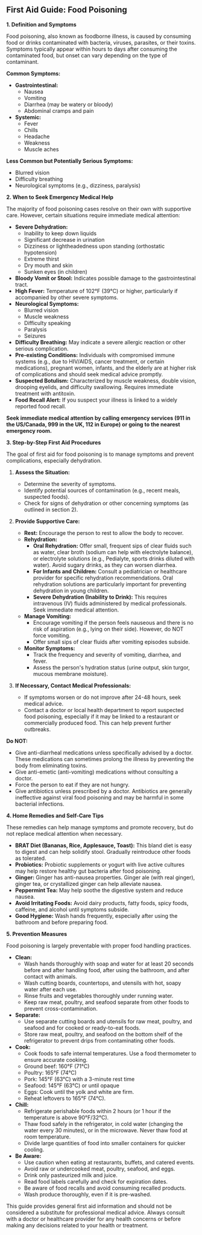 ## First Aid Guide: Food Poisoning

**1. Definition and Symptoms**

Food poisoning, also known as foodborne illness, is caused by consuming food or drinks contaminated with bacteria, viruses, parasites, or their toxins. Symptoms typically appear within hours to days after consuming the contaminated food, but onset can vary depending on the type of contaminant.

**Common Symptoms:**

*   **Gastrointestinal:**
    *   Nausea
    *   Vomiting
    *   Diarrhea (may be watery or bloody)
    *   Abdominal cramps and pain
*   **Systemic:**
    *   Fever
    *   Chills
    *   Headache
    *   Weakness
    *   Muscle aches

**Less Common but Potentially Serious Symptoms:**

*   Blurred vision
*   Difficulty breathing
*   Neurological symptoms (e.g., dizziness, paralysis)

**2. When to Seek Emergency Medical Help**

The majority of food poisoning cases resolve on their own with supportive care. However, certain situations require immediate medical attention:

*   **Severe Dehydration:**
    *   Inability to keep down liquids
    *   Significant decrease in urination
    *   Dizziness or lightheadedness upon standing (orthostatic hypotension)
    *   Extreme thirst
    *   Dry mouth and skin
    *   Sunken eyes (in children)
*   **Bloody Vomit or Stool:** Indicates possible damage to the gastrointestinal tract.
*   **High Fever:** Temperature of 102°F (39°C) or higher, particularly if accompanied by other severe symptoms.
*   **Neurological Symptoms:**
    *   Blurred vision
    *   Muscle weakness
    *   Difficulty speaking
    *   Paralysis
    *   Seizures
*   **Difficulty Breathing:** May indicate a severe allergic reaction or other serious complication.
*   **Pre-existing Conditions:** Individuals with compromised immune systems (e.g., due to HIV/AIDS, cancer treatment, or certain medications), pregnant women, infants, and the elderly are at higher risk of complications and should seek medical advice promptly.
*   **Suspected Botulism:** Characterized by muscle weakness, double vision, drooping eyelids, and difficulty swallowing. Requires immediate treatment with antitoxin.
*   **Food Recall Alert:** If you suspect your illness is linked to a widely reported food recall.

**Seek immediate medical attention by calling emergency services (911 in the US/Canada, 999 in the UK, 112 in Europe) or going to the nearest emergency room.**

**3. Step-by-Step First Aid Procedures**

The goal of first aid for food poisoning is to manage symptoms and prevent complications, especially dehydration.

1.  **Assess the Situation:**
    *   Determine the severity of symptoms.
    *   Identify potential sources of contamination (e.g., recent meals, suspected foods).
    *   Check for signs of dehydration or other concerning symptoms (as outlined in section 2).

2.  **Provide Supportive Care:**
    *   **Rest:** Encourage the person to rest to allow the body to recover.
    *   **Rehydration:**
        *   **Oral Rehydration:**  Offer small, frequent sips of clear fluids such as water, clear broth (sodium can help with electrolyte balance), or electrolyte solutions (e.g., Pedialyte, sports drinks diluted with water). Avoid sugary drinks, as they can worsen diarrhea.
        *   **For Infants and Children:** Consult a pediatrician or healthcare provider for specific rehydration recommendations. Oral rehydration solutions are particularly important for preventing dehydration in young children.
        *   **Severe Dehydration (Inability to Drink):** This requires intravenous (IV) fluids administered by medical professionals. Seek immediate medical attention.
    *   **Manage Vomiting:**
        *   Encourage vomiting if the person feels nauseous and there is no risk of aspiration (e.g., lying on their side). However, do NOT force vomiting.
        *   Offer small sips of clear fluids after vomiting episodes subside.
    *   **Monitor Symptoms:**
        *   Track the frequency and severity of vomiting, diarrhea, and fever.
        *   Assess the person's hydration status (urine output, skin turgor, mucous membrane moisture).

3.  **If Necessary, Contact Medical Professionals:**
    *   If symptoms worsen or do not improve after 24-48 hours, seek medical advice.
    *   Contact a doctor or local health department to report suspected food poisoning, especially if it may be linked to a restaurant or commercially produced food. This can help prevent further outbreaks.

**Do NOT:**

*   Give anti-diarrheal medications unless specifically advised by a doctor. These medications can sometimes prolong the illness by preventing the body from eliminating toxins.
*   Give anti-emetic (anti-vomiting) medications without consulting a doctor.
*   Force the person to eat if they are not hungry.
*   Give antibiotics unless prescribed by a doctor. Antibiotics are generally ineffective against viral food poisoning and may be harmful in some bacterial infections.

**4. Home Remedies and Self-Care Tips**

These remedies can help manage symptoms and promote recovery, but do not replace medical attention when necessary.

*   **BRAT Diet (Bananas, Rice, Applesauce, Toast):** This bland diet is easy to digest and can help solidify stool. Gradually reintroduce other foods as tolerated.
*   **Probiotics:** Probiotic supplements or yogurt with live active cultures may help restore healthy gut bacteria after food poisoning.
*   **Ginger:** Ginger has anti-nausea properties. Ginger ale (with real ginger), ginger tea, or crystallized ginger can help alleviate nausea.
*   **Peppermint Tea:** May help soothe the digestive system and reduce nausea.
*   **Avoid Irritating Foods:**  Avoid dairy products, fatty foods, spicy foods, caffeine, and alcohol until symptoms subside.
*   **Good Hygiene:**  Wash hands frequently, especially after using the bathroom and before preparing food.

**5. Prevention Measures**

Food poisoning is largely preventable with proper food handling practices.

*   **Clean:**
    *   Wash hands thoroughly with soap and water for at least 20 seconds before and after handling food, after using the bathroom, and after contact with animals.
    *   Wash cutting boards, countertops, and utensils with hot, soapy water after each use.
    *   Rinse fruits and vegetables thoroughly under running water.
    *   Keep raw meat, poultry, and seafood separate from other foods to prevent cross-contamination.
*   **Separate:**
    *   Use separate cutting boards and utensils for raw meat, poultry, and seafood and for cooked or ready-to-eat foods.
    *   Store raw meat, poultry, and seafood on the bottom shelf of the refrigerator to prevent drips from contaminating other foods.
*   **Cook:**
    *   Cook foods to safe internal temperatures. Use a food thermometer to ensure accurate cooking.
    *   Ground beef: 160°F (71°C)
    *   Poultry: 165°F (74°C)
    *   Pork: 145°F (63°C) with a 3-minute rest time
    *   Seafood: 145°F (63°C) or until opaque
    *   Eggs: Cook until the yolk and white are firm.
    *   Reheat leftovers to 165°F (74°C).
*   **Chill:**
    *   Refrigerate perishable foods within 2 hours (or 1 hour if the temperature is above 90°F/32°C).
    *   Thaw food safely in the refrigerator, in cold water (changing the water every 30 minutes), or in the microwave. Never thaw food at room temperature.
    *   Divide large quantities of food into smaller containers for quicker cooling.
*   **Be Aware:**
    *   Use caution when eating at restaurants, buffets, and catered events.
    *   Avoid raw or undercooked meat, poultry, seafood, and eggs.
    *   Drink only pasteurized milk and juice.
    *   Read food labels carefully and check for expiration dates.
    *   Be aware of food recalls and avoid consuming recalled products.
    *   Wash produce thoroughly, even if it is pre-washed.

This guide provides general first aid information and should not be considered a substitute for professional medical advice. Always consult with a doctor or healthcare provider for any health concerns or before making any decisions related to your health or treatment.
